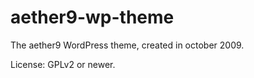 # aether9-wp-theme

The aether9 WordPress theme, created in october 2009.

License: GPLv2 or newer.
